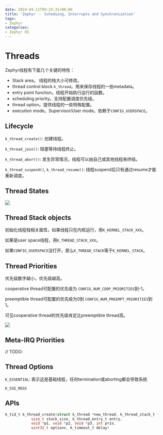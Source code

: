```yaml
---
date: 2024-04-11T09:24:31+08:00
title: 'Zephyr -- Scheduing, Interrupts and Synchronization'
tags:
- Zephyr
categories:
- Zephyr OS
---
```


# Threads

Zephyr线程有下面几个关键的特性：

- Stack area。 线程的栈大小可修改。
- thread control block `k_thread`。用来保存线程的一些metadata。
- entry point function。线程开始执行运行的函数。
- scheduling priority。支持配置调度优先级。
- thread option。提供线程的一些特殊配置。
- execution mode。Supervisor/User mode。依赖于`CONFIG_USERSPACE`。

## Lifecycle

`k_thread_create()`: 创建线程。

`k_thread_join()`: 阻塞等待线程终止。

`k_thread_abort()`: 发生异常情况，线程可以由自己或其他线程来终结。

`k_thread_suspend()`, `k_thread_resume()`: 线程suspend后只有通过resume才能重新调度。


## Thread States

![](https://xyc-1316422823.cos.ap-shanghai.myqcloud.com/20240411095150.png)

## Thread Stack objects

初始化线程栈相关属性，如果线程只在内核运行，用`K_KERNEL_STACK_XXX`。

如果是user space线程，用`K_THREAD_STACK_XXX`。

如果`CONFIG_USERSPACE`没打开，那么`K_THREAD_STACK`等于`K_KERNEL_STACK`。

## Thread Priorities

优先级数字越小，优先级越高。

cooperative thread可配置的优先级为 `CONFIG_NUM_COOP_PRIORITIES`到-1。

preemptible thread可配置的优先级为0到 `CONFIG_NUM_PREEMPT_PRIORITIES`到1。

可见cooperative thread的优先级肯定比preemptible thread高。

![](https://xyc-1316422823.cos.ap-shanghai.myqcloud.com/20240411101543.png)

## Meta-IRQ Priorities

// TODO:

## Thread Options

`K_ESSENTIAL`: 表示这是基础线程，任何termination或aborting都会导致系统

`K_SSE_REGS`

## APIs

```c
k_tid_t k_thread_create(struct k_thread *new_thread, k_thread_stack_t *stack,
			size_t stack_size, k_thread_entry_t entry,
			void *p1, void *p2, void *p3, int prio,
			uint32_t options, k_timeout_t delay)
```
